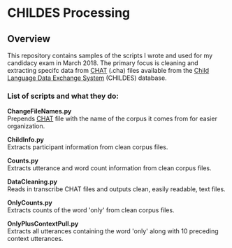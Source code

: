 # CHILDES Processing

## Overview

This repository contains samples of the scripts I wrote and used for my
candidacy exam in March 2018. The primary focus is cleaning and extracting specifc data from [CHAT](https://talkbank.org/manuals/CHAT.pdf) (.cha) files available from the [Child Language Data Exchange System](https://childes.talkbank.org/browser/) (CHILDES) database.

### List of scripts and what they do:

**ChangeFileNames.py**<br/>
Prepends [CHAT](https://talkbank.org/manuals/CHAT.pdf) file with the name of the corpus it comes from for easier organization.

**ChildInfo.py**<br/>
Extracts participant information from clean corpus files.

**Counts.py**<br/>
Extracts utterance and word count information from clean corpus files.

**DataCleaning.py**<br/>
Reads in transcribe CHAT files and outputs clean, easily readable, text files.

**OnlyCounts.py**<br/>
Extracts counts of the word 'only' from clean corpus files.

**OnlyPlusContextPull.py**<br/>
Extracts all utterances containing the word 'only' along with 10 preceding
context utterances.
